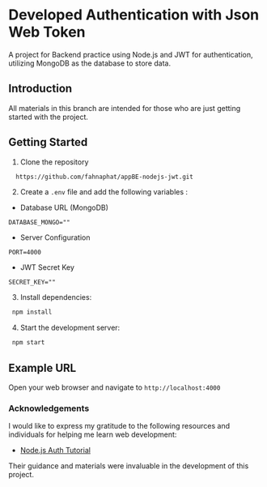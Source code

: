 # Developed Authentication with Json Web Token
A project for Backend practice using Node.js and JWT for authentication, utilizing MongoDB as the database to store data.

## Introduction
All materials in this branch are intended for those who are just getting started with the project.

## Getting Started

 1. Clone the repository
```sh 
  https://github.com/fahnaphat/appBE-nodejs-jwt.git 
  ```
 2. Create a `.env` file and add the following variables :
 - Database URL (MongoDB)
 ```
 DATABASE_MONGO=""
 ```
 - Server Configuration
 ```
 PORT=4000
 ```
 - JWT Secret Key
 ```
 SECRET_KEY=""
 ```

 3. Install dependencies:
```sh
 npm install
 ```

 4. Start the development server:
```sh
 npm start
 ```

## Example URL
Open your web browser and navigate to `http://localhost:4000`

### Acknowledgements
I would like to express my gratitude to the following resources and individuals for helping me learn web development: 
- [Node.js Auth Tutorial](https://youtube.com/playlist?list=PL4cUxeGkcC9iqqESP8335DA5cRFp8loyp&si=7H-MFutM9fYKZyaf)

Their guidance and materials were invaluable in the development of this project.
